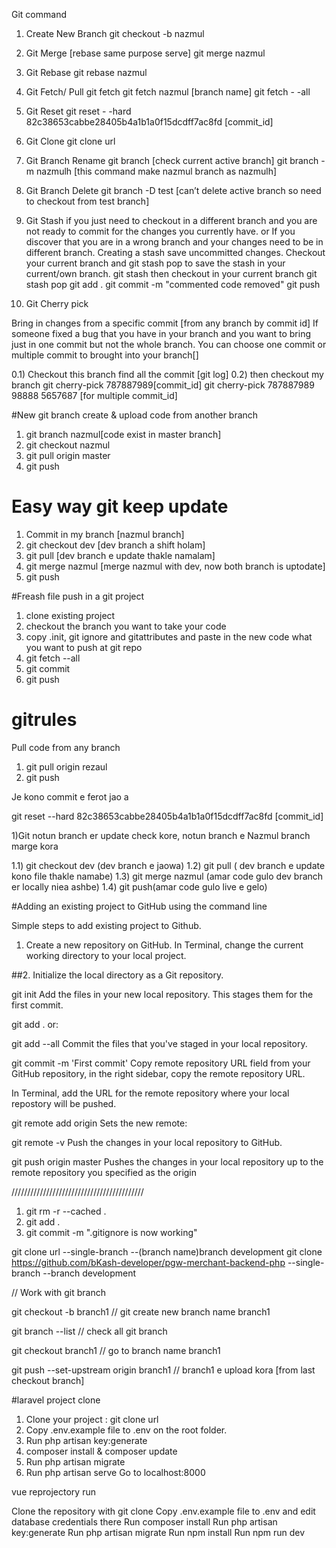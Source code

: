 Git command

1) Create New Branch 
 git checkout -b nazmul

2) Git Merge [rebase same purpose serve]
 git merge nazmul

3) Git Rebase
git rebase nazmul

4) Git Fetch/ Pull
git fetch
git fetch nazmul [branch name]
git fetch - -all

5) Git Reset
git reset - -hard 82c38653cabbe28405b4a1b1a0f15dcdff7ac8fd [commit_id]

6) Git Clone
git clone url

7) Git Branch Rename
git branch [check current active branch]
git branch -m nazmulh [this command make nazmul branch as nazmulh]

8) Git Branch Delete
git branch -D test [can’t delete active branch so need to checkout from test branch]

9) Git Stash
if you just need to checkout in a different branch and you are not ready to commit for the changes you currently have.
or If you discover that you are in a wrong branch and your changes need to be in different branch.
Creating a stash save uncommitted changes. Checkout your current branch and git stash pop to save the stash in your current/own branch.
git stash
then checkout in your current branch
git stash pop
git add .
git commit -m "commented code removed"
git push

10) Git Cherry pick

Bring in changes from a specific commit [from any branch by commit id]
If someone fixed a bug that you have in your branch and you want to bring just in one commit but not the whole branch.
You can choose one commit or multiple commit to brought into your branch[]

0.1) Checkout this branch find all the commit [git log] 
0.2) then checkout my branch
git cherry-pick 787887989[commit_id]
git cherry-pick 787887989 98888 5657687 [for multiple commit_id]




#New git branch create & upload code from another branch

1) git branch nazmul[code exist in master branch]
2) git checkout nazmul
3) git pull origin master
4) git push

# Easy way git keep update
1) Commit in my branch [nazmul branch]
2) git checkout dev [dev branch a shift holam]
3) git pull [dev branch e update thakle namalam]
4) git merge nazmul [merge nazmul with dev, now both branch is uptodate]
5) git push

#Freash file push in a git project

1) clone existing project
2) checkout the branch you want to take your code
3) copy .init, git ignore and gitattributes and paste in the new code what you want to push at git repo
4) git fetch --all
5) git commit
6) git push


# gitrules

Pull code from any branch
<!--amar branch e theke rezaul branch er update code amar branch e namano  -->
<!--amar branch e thekei  -->
1) git pull origin rezaul
2) git push

Je kono commit e ferot jao a

git reset --hard 82c38653cabbe28405b4a1b1a0f15dcdff7ac8fd  [commit_id]

1)Git notun branch er update check kore, notun branch e Nazmul branch marge kora

1.1) git checkout dev (dev branch e jaowa)
1.2) git pull ( dev branch e update kono file thakle namabe)
1.3) git merge nazmul (amar code gulo dev branch er locally niea ashbe)
1.4) git push(amar code gulo live e gelo)


#Adding an existing project to GitHub using the command line

Simple steps to add existing project to Github.

1. Create a new repository on GitHub.
In Terminal, change the current working directory to your local project.

##2. Initialize the local directory as a Git repository.

git init
Add the files in your new local repository. This stages them for the first commit.

git add .
or:

git add --all
Commit the files that you've staged in your local repository.

git commit -m 'First commit'
Copy remote repository URL field from your GitHub repository, in the right sidebar, copy the remote repository URL.

In Terminal, add the URL for the remote repository where your local repostory will be pushed.

git remote add origin <remote repository URL>
Sets the new remote:

git remote -v
Push the changes in your local repository to GitHub.

git push origin master
Pushes the changes in your local repository up to the remote repository you specified as the origin

//////////////////////////////////////////
  
1) git rm -r --cached .
2) git add .
3) git commit -m ".gitignore is now working"

git clone url --single-branch --(branch name)branch development 
git clone https://github.com/bKash-developer/pgw-merchant-backend-php --single-branch --branch development 

  
// Work with git branch
  
git checkout -b branch1  // git create new branch name branch1
  
git branch --list // check all git branch 
  
git checkout branch1 // go to branch name branch1

git push --set-upstream origin branch1 // branch1 e upload kora [from last checkout branch]
  
#laravel project clone

1) Clone your project : git clone url
2) Copy .env.example file to .env on the root folder. 
3) Run php artisan key:generate
4) composer install & composer update
4) Run php artisan migrate
5) Run php artisan serve
Go to localhost:8000


vue reprojectory run

Clone the repository with git clone
Copy .env.example file to .env and edit database credentials there
Run composer install
Run php artisan key:generate
Run php artisan migrate
Run npm install
Run npm run dev


